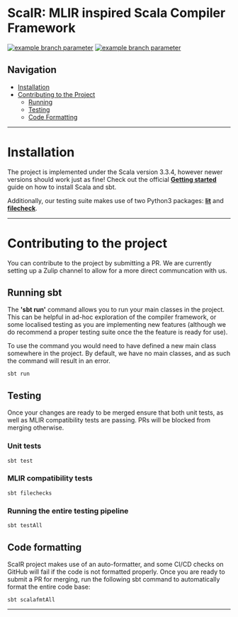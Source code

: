 ScaIR: MLIR inspired Scala Compiler Framework 
===
[![example branch parameter](https://github.com/edin-dal/scair/actions/workflows/tests.yml/badge.svg)](https://github.com/edin-dal/scair/actions/workflows/tests.yml/badge.svg?branch=main)
[![example branch parameter](https://img.shields.io/badge/license-Apache_2.0-blue)](https://github.com/edin-dal/scair/blob/main/LICENSE)

## Navigation
- [Installation](#installation)
- [Contributing to the Project](#contributing-to-the-project)
    - [Running](#running-sbt)
    - [Testing](#testing)  
    - [Code Formatting](#code-formatting) 

---

# Installation
The project is implemented under the Scala version 3.3.4, however newer versions should work just as fine! Check out the official **[Getting started](https://docs.scala-lang.org/getting-started/install-scala.html#:~:text=Using%20the%20Scala%20Installer%20(recommended%20way)&text=Install%20it%20on%20your%20system%20with%20the%20following%20instructions.&text=%26%26%20.%2Fcs%20setup-,Run%20the%20following%20command%20in%20your,following%20the%20on%2Dscreen%20instructions.&text=Download%20and%20execute%20the%20Scala,follow%20the%20on%2Dscreen%20instructions.)** guide on how to install Scala and sbt.

Additionally, our testing suite makes use of two Python3 packages: [**lit**](https://pypi.org/project/lit/) and [**filecheck**](https://pypi.org/project/filecheck/0.0.13/).

---

# Contributing to the project

You can contribute to the project by submitting a PR. We are currently setting up a Zulip channel to allow for a more direct communcation with us.

## Running sbt

The **'sbt run'** command allows you to run your main classes in the project. This can be helpful in ad-hoc exploration of the compiler framework, or some localised testing as you are implementing new features (although we do recommend a proper testing suite once the the feature is ready for use).

To use the command you would need to have defined a new main class somewhere in the project. By default, we have no main classes, and as such the command will result in an error.

```
sbt run
```

## Testing

Once your changes are ready to be merged ensure that both unit tests, as well as MLIR compatibility tests are passing. PRs will be blocked from merging otherwise.

### **Unit tests**
```
sbt test
```

### **MLIR compatibility tests**
```
sbt filechecks
```

### **Running the entire testing pipeline**
```
sbt testAll
```

## Code formatting
ScaIR project makes use of an auto-formatter, and some CI/CD checks on GitHub will fail if the code is not formatted properly. Once you are ready to submit a PR for merging, run the following sbt command to automatically format the entire code base:
```
sbt scalafmtAll
```

---